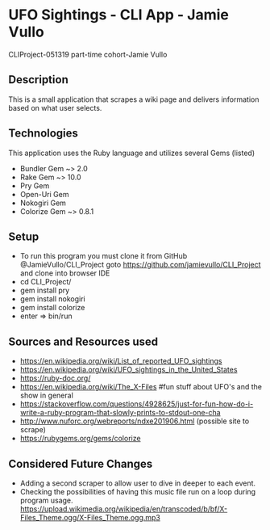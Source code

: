 # UFO Sightings - CLI App - Jamie Vullo
CLIProject-051319 part-time cohort-Jamie Vullo

## Description

This is a small application that scrapes a wiki page 
and delivers information based on what user selects.

## Technologies

This application uses the Ruby language and 
utilizes several Gems (listed)
* Bundler Gem ~> 2.0
* Rake Gem ~> 10.0
* Pry Gem
* Open-Uri Gem 
* Nokogiri Gem
* Colorize Gem ~> 0.8.1 

## Setup 

* To run this program you must clone it from GitHub @JamieVullo/CLI_Project
  goto https://github.com/jamievullo/CLI_Project and clone into browser IDE 
* cd CLI_Project/
* gem install pry 
* gem install nokogiri
* gem install colorize
* enter => bin/run

## Sources and Resources used

* https://en.wikipedia.org/wiki/List_of_reported_UFO_sightings
* https://en.wikipedia.org/wiki/UFO_sightings_in_the_United_States
* https://ruby-doc.org/
* https://en.wikipedia.org/wiki/The_X-Files #fun stuff about UFO's and the show in general
* https://stackoverflow.com/questions/4928625/just-for-fun-how-do-i-write-a-ruby-program-that-slowly-prints-to-stdout-one-cha
* http://www.nuforc.org/webreports/ndxe201906.html (possible site to scrape)
* https://rubygems.org/gems/colorize

## Considered Future Changes 

* Adding a second scraper to allow user to dive in deeper to each event. 
* Checking the possibilities of having this music
  file run on a loop during program usage.
https://upload.wikimedia.org/wikipedia/en/transcoded/b/bf/X-Files_Theme.ogg/X-Files_Theme.ogg.mp3 













<!--To experiment with that code, run `bin/console` for an interactive prompt.-->

<!--## Installation-->

<!--Add this line to your application's Gemfile:-->

<!--```ruby-->
<!--gem 'CLI_Project'-->
<!--```-->

<!--And then execute:-->

<!--    $ bundle-->

<!--Or install it yourself as:-->

<!--    $ gem install CLI_Project-->

<!--## Usage-->

<!--TODO: Write usage instructions here-->

<!--## Development-->

<!--After checking out the repo, run `bin/setup` to install dependencies. You can also run `bin/console` for an interactive prompt that will allow you to experiment.-->

<!--To install this gem onto your local machine, run `bundle exec rake install`. To release a new version, update the version number in `version.rb`, and then run `bundle exec rake release`, which will create a git tag for the version, push git commits and tags, and push the `.gem` file to [rubygems.org](https://rubygems.org).-->

<!--## Contributing-->

<!--Bug reports and pull requests are welcome on GitHub at https://github.com/'patient-illustrator-1350'/CLI_Project. This project is intended to be a safe, welcoming space for collaboration, and contributors are expected to adhere to the [Contributor Covenant](http://contributor-covenant.org) code of conduct.-->

<!--## License-->

<!--The gem is available as open source under the terms of the [MIT License](https://opensource.org/licenses/MIT).-->

<!--## Code of Conduct-->

<!--Everyone interacting in the CLIProject project’s codebases, issue trackers, chat rooms and mailing lists is expected to follow the [code of conduct](https://github.com/'patient-illustrator-1350'/CLI_Project/blob/master/CODE_OF_CONDUCT.md).-->
